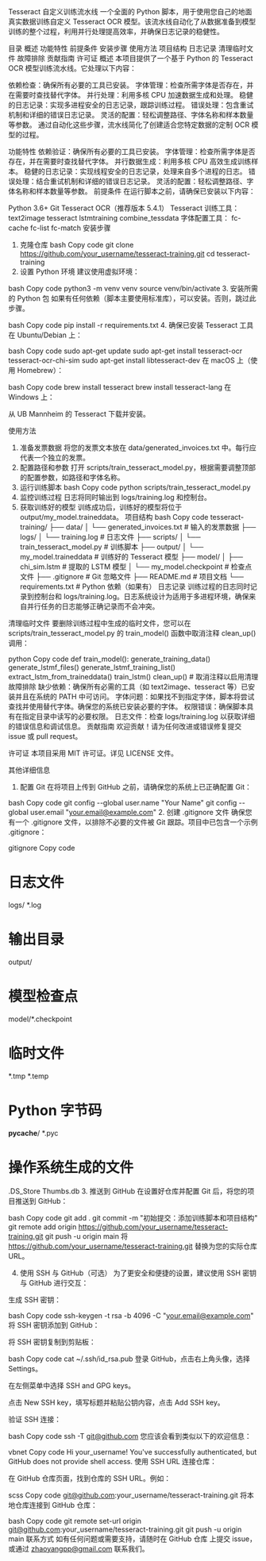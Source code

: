 Tesseract 自定义训练流水线
一个全面的 Python 脚本，用于使用您自己的地面真实数据训练自定义 Tesseract OCR 模型。该流水线自动化了从数据准备到模型训练的整个过程，利用并行处理提高效率，并确保日志记录的稳健性。

目录
概述
功能特性
前提条件
安装步骤
使用方法
项目结构
日志记录
清理临时文件
故障排除
贡献指南
许可证
概述
本项目提供了一个基于 Python 的 Tesseract OCR 模型训练流水线。它处理以下内容：

依赖检查：确保所有必要的工具已安装。
字体管理：检查所需字体是否存在，并在需要时查找替代字体。
并行处理：利用多核 CPU 加速数据生成和处理。
稳健的日志记录：实现多进程安全的日志记录，跟踪训练过程。
错误处理：包含重试机制和详细的错误日志记录。
灵活的配置：轻松调整路径、字体名称和样本数量等参数。
通过自动化这些步骤，流水线简化了创建适合您特定数据的定制 OCR 模型的过程。

功能特性
依赖验证：确保所有必要的工具已安装。
字体管理：检查所需字体是否存在，并在需要时查找替代字体。
并行数据生成：利用多核 CPU 高效生成训练样本。
稳健的日志记录：实现线程安全的日志记录，处理来自多个进程的日志。
错误处理：结合重试机制和详细的错误日志记录。
灵活的配置：轻松调整路径、字体名称和样本数量等参数。
前提条件
在运行脚本之前，请确保已安装以下内容：

Python 3.6+
Git
Tesseract OCR（推荐版本 5.4.1）
Tesseract 训练工具：
text2image
tesseract
lstmtraining
combine_tessdata
字体配置工具：
fc-cache
fc-list
fc-match
安装步骤
1. 克隆仓库
bash
Copy code
git clone https://github.com/your_username/tesseract-training.git
cd tesseract-training
2. 设置 Python 环境
建议使用虚拟环境：

bash
Copy code
python3 -m venv venv
source venv/bin/activate
3. 安装所需的 Python 包
如果有任何依赖（脚本主要使用标准库），可以安装。否则，跳过此步骤。

bash
Copy code
pip install -r requirements.txt
4. 确保已安装 Tesseract 工具
在 Ubuntu/Debian 上：

bash
Copy code
sudo apt-get update
sudo apt-get install tesseract-ocr tesseract-ocr-chi-sim
sudo apt-get install libtesseract-dev
在 macOS 上（使用 Homebrew）：

bash
Copy code
brew install tesseract
brew install tesseract-lang
在 Windows 上：

从 UB Mannheim 的 Tesseract 下载并安装。

使用方法
1. 准备发票数据
将您的发票文本放在 data/generated_invoices.txt 中。每行应代表一个独立的发票。
2. 配置路径和参数
打开 scripts/train_tesseract_model.py，根据需要调整顶部的配置参数，如路径和字体名称。
3. 运行训练脚本
bash
Copy code
python scripts/train_tesseract_model.py
4. 监控训练过程
日志将同时输出到 logs/training.log 和控制台。
5. 获取训练好的模型
训练成功后，训练好的模型将位于 output/my_model.traineddata。
项目结构
bash
Copy code
tesseract-training/
├── data/
│   └── generated_invoices.txt        # 输入的发票数据
├── logs/
│   └── training.log                  # 日志文件
├── scripts/
│   └── train_tesseract_model.py       # 训练脚本
├── output/
│   └── my_model.traineddata           # 训练好的 Tesseract 模型
├── model/
│   ├── chi_sim.lstm                   # 提取的 LSTM 模型
│   └── my_model.checkpoint            # 检查点文件
├── .gitignore                         # Git 忽略文件
├── README.md                          # 项目文档
└── requirements.txt                   # Python 依赖（如果有）
日志记录
训练过程的日志同时记录到控制台和 logs/training.log。日志系统设计为适用于多进程环境，确保来自并行任务的日志能够正确记录而不会冲突。

清理临时文件
要删除训练过程中生成的临时文件，您可以在 scripts/train_tesseract_model.py 的 train_model() 函数中取消注释 clean_up() 调用：

python
Copy code
def train_model():
    generate_training_data()
    generate_lstmf_files()
    generate_lstmf_training_list()
    extract_lstm_from_traineddata()
    train_lstm()
    clean_up()  # 取消注释以启用清理
故障排除
缺少依赖：确保所有必需的工具（如 text2image、tesseract 等）已安装并且在系统的 PATH 中可访问。
字体问题：如果找不到指定字体，脚本将尝试查找并使用替代字体。确保您的系统已安装必要的字体。
权限错误：确保脚本具有在指定目录中读写的必要权限。
日志文件：检查 logs/training.log 以获取详细的错误信息和调试信息。
贡献指南
欢迎贡献！请为任何改进或错误修复提交 issue 或 pull request。

许可证
本项目采用 MIT 许可证。详见 LICENSE 文件。

其他详细信息
1. 配置 Git
在将项目上传到 GitHub 之前，请确保您的系统上已正确配置 Git：

bash
Copy code
git config --global user.name "Your Name"
git config --global user.email "your.email@example.com"
2. 创建 .gitignore 文件
确保您有一个 .gitignore 文件，以排除不必要的文件被 Git 跟踪。项目中已包含一个示例 .gitignore：

gitignore
Copy code
# 日志文件
logs/
*.log

# 输出目录
output/

# 模型检查点
model/*.checkpoint

# 临时文件
*.tmp
*.temp

# Python 字节码
__pycache__/
*.pyc

# 操作系统生成的文件
.DS_Store
Thumbs.db
3. 推送到 GitHub
在设置好仓库并配置 Git 后，将您的项目推送到 GitHub：

bash
Copy code
git add .
git commit -m "初始提交：添加训练脚本和项目结构"
git remote add origin https://github.com/your_username/tesseract-training.git
git push -u origin main
将 https://github.com/your_username/tesseract-training.git 替换为您的实际仓库 URL。

4. 使用 SSH 与 GitHub（可选）
为了更安全和便捷的设置，建议使用 SSH 密钥与 GitHub 进行交互：

生成 SSH 密钥：

bash
Copy code
ssh-keygen -t rsa -b 4096 -C "your.email@example.com"
将 SSH 密钥添加到 GitHub：

将 SSH 密钥复制到剪贴板：

bash
Copy code
cat ~/.ssh/id_rsa.pub
登录 GitHub，点击右上角头像，选择 Settings。

在左侧菜单中选择 SSH and GPG keys。

点击 New SSH key，填写标题并粘贴公钥内容，点击 Add SSH key。

验证 SSH 连接：

bash
Copy code
ssh -T git@github.com
您应该会看到类似以下的欢迎信息：

vbnet
Copy code
Hi your_username! You've successfully authenticated, but GitHub does not provide shell access.
使用 SSH URL 连接仓库：

在 GitHub 仓库页面，找到仓库的 SSH URL。例如：

scss
Copy code
git@github.com:your_username/tesseract-training.git
将本地仓库连接到 GitHub 仓库：

bash
Copy code
git remote set-url origin git@github.com:your_username/tesseract-training.git
git push -u origin main
联系方式
如有任何问题或需要支持，请随时在 GitHub 仓库 上提交 issue，或通过 zhaoyangpp@gmail.com 联系我们。
